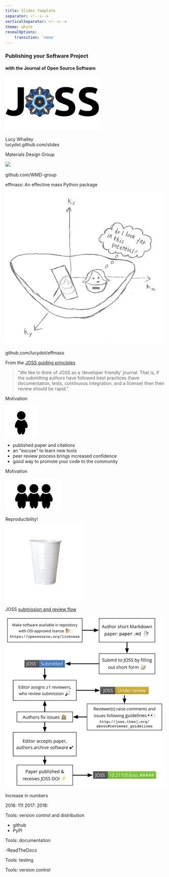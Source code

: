 ```yaml
---
title: Slides Template
separator: <!--s-->
verticalSeparator: <!--v-->
theme: white
revealOptions:
    transition: 'none'
---
```




### Publishing your Software Project 
#### with the Journal of Open Source Software
<img src="https://github.com/lucydot/slides/raw/master/JOSS_0119/images/joss.png"  width="300"/>

Lucy Whalley  
lucydot.github.com/slides

<!--s-->

Materials Design Group

<img src="https://github.com/lucydot/slides/raw/master/JOSS_0119/images/mdg.png"  width="500"/>

github.com/WMD-group

<!--s-->

effmass: An effective mass Python package

<img src="https://github.com/lucydot/slides/raw/master/JOSS_0119/images/effmass.png"  width="500"/>

github.com/lucydot/effmass

<!--s-->

From the [JOSS guiding principles](https://joss.readthedocs.io/en/latest/reviewer_guidelines.html#guiding-principles)

> "We like to think of JOSS as a ‘developer friendly’ journal. That is, if the submitting authors have followed best practices (have documentation, tests, continuous integration, and a license) then their review should be rapid."

<!--s-->

Motivation

<img src="https://github.com/lucydot/slides/raw/master/JOSS_0119/images/person.png"  width="100" />  

- published paper and citations
- an "excuse" to learn new tools
- peer review process brings increased confidence
- good way to promote your code to the community

<!--s-->

Motivation

<img src="https://github.com/lucydot/slides/raw/master/JOSS_0119/images/people.png"  width="180" />

Reproducibility!   
<img src="https://github.com/lucydot/slides/raw/master/JOSS_0119/images/cup.jpg"  width="250" /> 


<!--s-->


JOSS [submission and review flow](https://peerj.com/articles/cs-147/)

<img src="https://github.com/lucydot/slides/raw/master/JOSS_0119/images/workflow.jpg"  width="500"/>

<!--s-->
Increase in numbers

2016: 111
2017:
2018:


<!--s-->


Tools: version control and distribution

- github
- PyPI

<!--s-->


Tools: documentation

-ReadTheDocs
<!--s-->


Tools: testing
<!--s-->


Tools: version control

